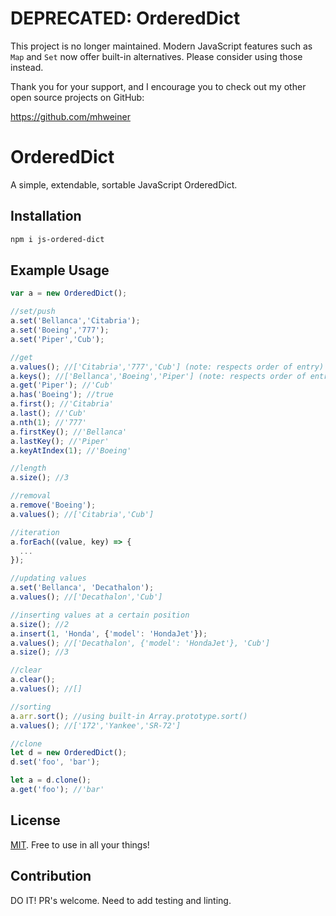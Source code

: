# DEPRECATED: OrderedDict
This project is no longer maintained. Modern JavaScript features such as `Map` and `Set` now offer built-in alternatives. Please consider using those instead.

Thank you for your support, and I encourage you to check out my other open source projects on GitHub:

https://github.com/mhweiner

# OrderedDict
A simple, extendable, sortable JavaScript OrderedDict.

## Installation

```bash
npm i js-ordered-dict
```

## Example Usage

```js
var a = new OrderedDict();

//set/push
a.set('Bellanca','Citabria');
a.set('Boeing','777');
a.set('Piper','Cub');

//get
a.values(); //['Citabria','777','Cub'] (note: respects order of entry)
a.keys(); //['Bellanca','Boeing','Piper'] (note: respects order of entry)
a.get('Piper'); //'Cub'
a.has('Boeing'); //true
a.first(); //'Citabria'
a.last(); //'Cub'
a.nth(1); //'777'
a.firstKey(); //'Bellanca'
a.lastKey(); //'Piper'
a.keyAtIndex(1); //'Boeing'

//length
a.size(); //3

//removal
a.remove('Boeing');
a.values(); //['Citabria','Cub']

//iteration
a.forEach((value, key) => {
  ...
});

//updating values
a.set('Bellanca', 'Decathalon');
a.values(); //['Decathalon','Cub']

//inserting values at a certain position
a.size(); //2
a.insert(1, 'Honda', {'model': 'HondaJet'});
a.values(); //['Decathalon', {'model': 'HondaJet'}, 'Cub']
a.size(); //3

//clear
a.clear();
a.values(); //[]

//sorting
a.arr.sort(); //using built-in Array.prototype.sort()
a.values(); //['172','Yankee','SR-72']

//clone
let d = new OrderedDict();
d.set('foo', 'bar');

let a = d.clone();
a.get('foo'); //'bar'

```

## License

[MIT](https://github.com/mhweiner/mr-router/blob/master/LICENSE). Free to use in all your things!

## Contribution

DO IT! PR's welcome. Need to add testing and linting.
